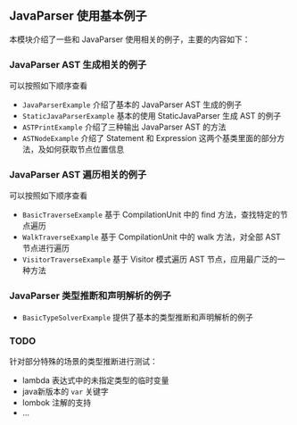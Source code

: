 ## JavaParser 使用基本例子
本模块介绍了一些和 JavaParser 使用相关的例子，主要的内容如下：

### JavaParser AST 生成相关的例子

可以按照如下顺序查看

- `JavaParserExample` 介绍了基本的 JavaParser AST 生成的例子
- `StaticJavaParserExample` 基本的使用 StaticJavaParser 生成 AST 的例子
- `ASTPrintExample` 介绍了三种输出 JavaParser AST 的方法
- `ASTNodeExample` 介绍了 Statement 和 Expression 这两个基类里面的部分方法，及如何获取节点位置信息

### JavaParser AST 遍历相关的例子

可以按照如下顺序查看

- `BasicTraverseExample` 基于 CompilationUnit 中的 find 方法，查找特定的节点遍历
- `WalkTraverseExample` 基于 CompilationUnit 中的 walk 方法，对全部 AST 节点进行遍历
- `VisitorTraverseExample` 基于 Visitor 模式遍历 AST 节点，应用最广泛的一种方法

### JavaParser 类型推断和声明解析的例子

- `BasicTypeSolverExample` 提供了基本的类型推断和声明解析的例子


### TODO

针对部分特殊的场景的类型推断进行测试：
- lambda 表达式中的未指定类型的临时变量
- java新版本的 `var` 关键字
- lombok 注解的支持
- ...